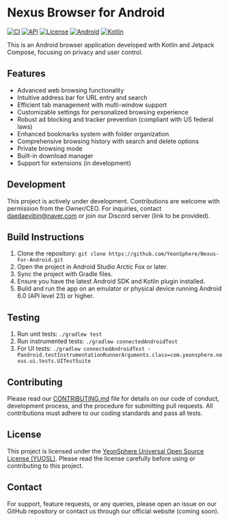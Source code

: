# Nexus Browser for Android

[![CI](https://github.com/YeonSphere/Nexus-For-Android/actions/workflows/ci.yml/badge.svg)](https://github.com/YeonSphere/Nexus-For-Android/actions/workflows/ci.yml)
[![API](https://img.shields.io/badge/API-23%2B-brightgreen.svg)](https://android-arsenal.com/api?level=23)
[![License](https://img.shields.io/badge/License-YUOSL-purple)](LICENSE)
[![Android](https://img.shields.io/badge/Platform-Android-green.svg)](https://www.android.com)
[![Kotlin](https://img.shields.io/badge/Kotlin-1.9.22-blue.svg)](https://kotlinlang.org)

This is an Android browser application developed with Kotlin and Jetpack Compose, focusing on privacy and user control.

## Features

* Advanced web browsing functionality
* Intuitive address bar for URL entry and search
* Efficient tab management with multi-window support
* Customizable settings for personalized browsing experience
* Robust ad blocking and tracker prevention (compliant with US federal laws)
* Enhanced bookmarks system with folder organization
* Comprehensive browsing history with search and delete options
* Private browsing mode
* Built-in download manager
* Support for extensions (in development)

## Development

This project is actively under development. Contributions are welcome with permission from the Owner/CEO. For inquiries, contact daedaevibin@naver.com or join our Discord server (link to be provided).

## Build Instructions

1. Clone the repository: `git clone https://github.com/YeonSphere/Nexus-For-Android.git`
2. Open the project in Android Studio Arctic Fox or later.
3. Sync the project with Gradle files.
4. Ensure you have the latest Android SDK and Kotlin plugin installed.
5. Build and run the app on an emulator or physical device running Android 6.0 (API level 23) or higher.

## Testing

1. Run unit tests: `./gradlew test`
2. Run instrumented tests: `./gradlew connectedAndroidTest`
3. For UI tests: `./gradlew connectedAndroidTest -Pandroid.testInstrumentationRunnerArguments.class=com.yeonsphere.nexus.ui.tests.UITestSuite`

## Contributing

Please read our [CONTRIBUTING.md](CONTRIBUTING.md) file for details on our code of conduct, development process, and the procedure for submitting pull requests. All contributions must adhere to our coding standards and pass all tests.

## License

This project is licensed under the [YeonSphere Universal Open Source License (YUOSL)](LICENSE). Please read the license carefully before using or contributing to this project.

## Contact

For support, feature requests, or any queries, please open an issue on our GitHub repository or contact us through our official website (coming soon).
